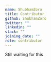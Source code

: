 ```yaml
---
name: ShubhamZoro
title: Contributor
github: ShubhamZoro
twitter: ""
linkedin: ""
slack: ""
joining_date: ""
role: contributor
---
```


Still waiting for this
